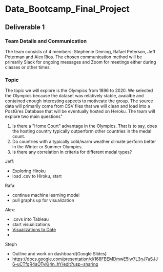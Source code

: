 # Data_Bootcamp_Final_Project

## Deliverable 1

### Team Details and Communication
The team consists of 4 members: Stephenie Deming, Rafael Peterson, Jeff Peterman and Alex Rios.
The chosen communication method will be primarily Slack for ongoing messages and Zoom for meetings either during classes or other times.

### Topic
The topic we will explore is the Olympics from 1896 to 2020. We selected the Olympics because the dataset was relatively stable, avaialbe and contained enough interesting aspects to motiveate the group.  The source data will primarily come from CSV files that we will clean and load into a PostGres Database that will be eventually hosted on Heroku.  The team will explore two main questions"
  1.  Is there a "Home Court" advantage in the Olympics.  That is to say, does the hosting country typically outperform other countries in the medal count.
  2.  Do countries with a typically cold/warm weather climate perform better in the Winter or Summer Olympics.
  3.  Is there any correlation in criteria for different medal types?

Jeff:
- Exploring Hiroku 
- load .csv to Hiroku, start

Rafa:
- continue machine learning model 
- pull graphs up for visualization

Alex:
- .csvs into Tableau
- start visualizations
- [Visualizations to Date](https://public.tableau.com/app/profile/alejandro.rios3687/viz/OlympicMedals_16448609838870/MedalsonMap_TimeBased?publish=yes)
- 

Steph
- Outline and work on dashboard(Google Slides)
- https://docs.google.com/presentation/d/168FBEMDmwE5lw7L3nJ7aSJJ6-uCTfgR4aOTyKj4n_hY/edit?usp=sharing
